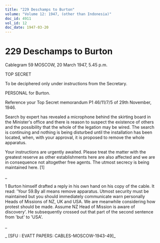 ```yaml
---
title: "229 Deschamps to Burton"
volume: "Volume 12: 1947, (other than Indonesia)"
doc_id: 4911
vol_id: 12
doc_date: 1947-03-20
---
```


# 229 Deschamps to Burton

Cablegram 59 MOSCOW, 20 March 1947, 5.45 p.m.

TOP SECRET

To be deciphered only under instructions from the Secretary.

PERSONAL for Burton.

Reference your Top Secret memorandum P1 46/11/7/5 of 29th November, 1946.

Search by expert has revealed a microphone behind the skirting board in the Minister's office and there is reason to suspect the existence of others and the possibility that the whole of the legation may be wired. The search is continuing and nothing is being disturbed until the installation has been located, when, with your approval, it is proposed to remove the whole apparatus.

Your instructions are urgently awaited. Please treat the matter with the greatest reserve as other establishments here are also affected and we are in consequence not altogether free agents. The utmost secrecy is being maintained here. [1]

_

1 Burton himself drafted a reply in his own hand on his copy of the cable. It read: 'Your 59.By all means remove apparatus. Utmost security must be maintained but you should immediately communicate warn personally Heads of Missions of NZ, UK and USA. We are meanwhile considering how protest should be made. Assume NZ Head of Mission is aware of discovery'. He subsequently crossed out that part of the second sentence from 'but' to 'USA'.

_

_ [SFU : EVATT PAPERS: CABLES-MOSCOW-1943-49]_
